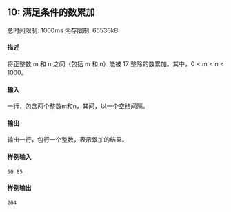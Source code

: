 ﻿## 10: 满足条件的数累加
总时间限制: 1000ms     内存限制: 65536kB

#### 描述

将正整数 m 和 n 之间（包括 m 和 n）能被 17 整除的数累加。其中，0 < m < n < 1000。

#### 输入

一行，包含两个整数m和n，其间，以一个空格间隔。

#### 输出

输出一行，包行一个整数，表示累加的结果。

#### 样例输入

	50 85

#### 样例输出

    204







